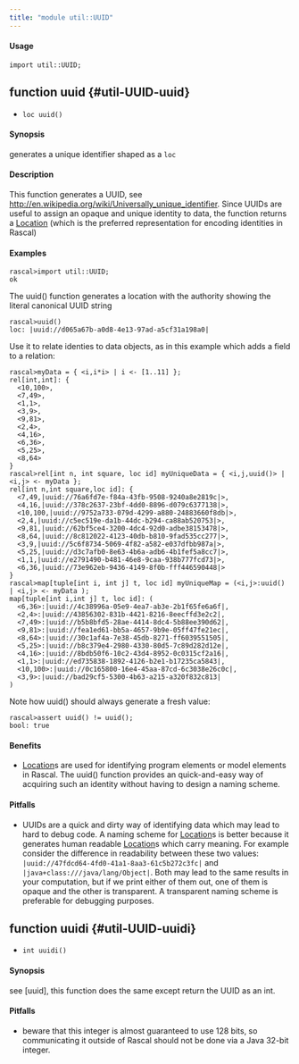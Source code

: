 ```yaml
---
title: "module util::UUID"
---
```


#### Usage

`import util::UUID;`


## function uuid {#util-UUID-uuid}

* ``loc uuid()``


#### Synopsis

generates a unique identifier shaped as a `loc`

#### Description

This function generates a UUID, see <http://en.wikipedia.org/wiki/Universally_unique_identifier>.
Since UUIDs are useful to assign an opaque and unique identity to data, the function returns
a [Location](../../Rascal/Expressions/Values/Location/index.md) (which is the preferred representation for encoding identities in Rascal)

#### Examples


```rascal-shell 
rascal>import util::UUID;
ok
```

The uuid() function generates a location with the authority showing the literal canonical UUID string

```rascal-shell ,continue
rascal>uuid()
loc: |uuid://d065a67b-a0d8-4e13-97ad-a5cf31a198a0|
```

Use it to relate identies to data objects, as in this example which adds a field to a relation:


```rascal-shell ,continue
rascal>myData = { <i,i*i> | i <- [1..11] }; 
rel[int,int]: {
  <10,100>,
  <7,49>,
  <1,1>,
  <3,9>,
  <9,81>,
  <2,4>,
  <4,16>,
  <6,36>,
  <5,25>,
  <8,64>
}
rascal>rel[int n, int square, loc id] myUniqueData = { <i,j,uuid()> | <i,j> <- myData };
rel[int n,int square,loc id]: {
  <7,49,|uuid://76a6fd7e-f84a-43fb-9508-9240a8e2819c|>,
  <4,16,|uuid://378c2637-23bf-4dd0-8896-d079c6377138|>,
  <10,100,|uuid://9752a733-079d-4299-a880-24883660f8db|>,
  <2,4,|uuid://c5ec519e-da1b-44dc-b294-ca88ab520753|>,
  <9,81,|uuid://62bf5ce4-3200-4dc4-92d0-adbe38153478|>,
  <8,64,|uuid://8c812022-4123-40db-b810-9fad535cc277|>,
  <3,9,|uuid://5c6f8734-5069-4f82-a582-e037dfbb987a|>,
  <5,25,|uuid://d3c7afb0-8e63-4b6a-adb6-4b1fef5a8cc7|>,
  <1,1,|uuid://e2791490-b481-46e8-9caa-938b777fcd73|>,
  <6,36,|uuid://73e962eb-9436-4149-8f0b-fff446590448|>
}
rascal>map[tuple[int i, int j] t, loc id] myUniqueMap = (<i,j>:uuid() | <i,j> <- myData );
map[tuple[int i,int j] t, loc id]: (
  <6,36>:|uuid://4c38996a-05e9-4ea7-ab3e-2b1f65fe6a6f|,
  <2,4>:|uuid://43856302-831b-4421-8216-8eecffd3e2c2|,
  <7,49>:|uuid://b5b8bfd5-28ae-4414-8dc4-5b88ee390d62|,
  <9,81>:|uuid://fea1ed61-bb5a-4657-9b9e-05ff47fe21ec|,
  <8,64>:|uuid://30c1af4a-7e38-45db-8271-ff6039551505|,
  <5,25>:|uuid://b8c379e4-2980-4330-80d5-7c89d282d12e|,
  <4,16>:|uuid://8bdb50f6-10c2-43d4-8952-0c0315cf2a16|,
  <1,1>:|uuid://ed735838-1892-4126-b2e1-b17235ca5843|,
  <10,100>:|uuid://0c165800-16e4-45aa-87cd-6c3038e26c0c|,
  <3,9>:|uuid://bad29cf5-5300-4b63-a215-a320f832c813|
)
```
Note how uuid() should always generate a fresh value:

```rascal-shell ,continue
rascal>assert uuid() != uuid(); 
bool: true
```

#### Benefits

*  [Location](../../Rascal/Expressions/Values/Location/index.md)s are used for identifying program elements or model elements in Rascal. The uuid() function provides
an quick-and-easy way of acquiring such an identity without having to design a naming scheme.

#### Pitfalls

*  UUIDs are a quick and dirty way of identifying data which may lead to hard to debug code. A naming scheme for [Location](../../Rascal/Expressions/Values/Location/index.md)s is better because it generates human readable
[Location](../../Rascal/Expressions/Values/Location/index.md)s which carry meaning. For example consider the difference in readability between these two values:
`|uuid://47fdcd64-4fd0-41a1-8aa3-61c5b272c3fc|` and `|java+class:///java/lang/Object|`. Both may lead to the same 
results in your computation, but if we print either of them out, one of them is opaque and the other is transparent. A transparent naming scheme is preferable for
debugging purposes.

## function uuidi {#util-UUID-uuidi}

* ``int uuidi()``


#### Synopsis

see [uuid], this function does the same except return the UUID as an int.

#### Pitfalls

*  beware that this integer is almost guaranteed to use 128 bits, so communicating it outside of
Rascal should not be done via a Java 32-bit integer.

